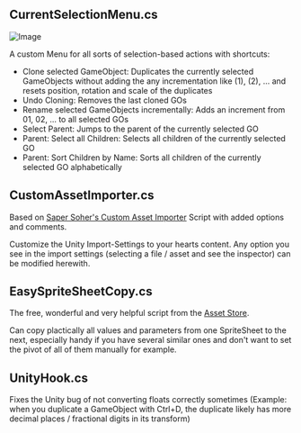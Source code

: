 ## CurrentSelectionMenu.cs
![Image](http://i.imgur.com/gEAmnXT.jpg)

A custom Menu for all sorts of selection-based actions with shortcuts:

- Clone selected GameObject: Duplicates the currently selected GameObjects without adding the any incrementation like (1), (2), ... and resets position, rotation and scale of the duplicates
- Undo Cloning: Removes the last cloned GOs
- Rename selected GameObjects incrementally: Adds an increment from 01, 02, ... to all selected GOs
- Select Parent: Jumps to the parent of the currently selected GO
- Parent: Select all Children: Selects all children of the currently selected GO
- Parent: Sort Children by Name: Sorts all children of the currently selected GO alphabetically

## CustomAssetImporter.cs

Based on [Saper Soher's Custom Asset Importer](http://www.sarpersoher.com/a-custom-asset-importer-for-unity/) Script with added options and comments.

Customize the Unity Import-Settings to your hearts content. Any option you see in the import settings (selecting a file / asset and see the inspector) can be modified herewith.

## EasySpriteSheetCopy.cs

The free, wonderful and very helpful script from the [Asset Store](https://www.assetstore.unity3d.com/en/#!/content/27435).

Can copy plactically all values and parameters from one SpriteSheet to the next, especially handy if you have several similar ones and don't want to set the pivot of all of them manually for example.

## UnityHook.cs

Fixes the Unity bug of not converting floats correctly sometimes 
(Example: when you duplicate a GameObject with Ctrl+D, the duplicate likely has more decimal places / fractional digits in its transform)